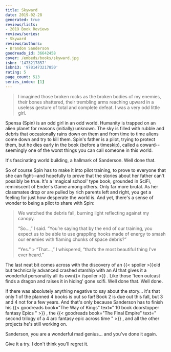 ```yaml
---
title: Skyward
date: 2019-02-28
generated: true
reviews/lists:
- 2019 Book Reviews
reviews/series:
- Skyward
reviews/authors:
- Brandon Sanderson
goodreads_id: 36642458
cover: /embeds/books/skyward.jpg
isbn: '1473217857'
isbn13: '9781473217850'
rating: 5
page_count: 513
series_index: [1]
---
```

> I imagined those broken rocks as the broken bodies of my enemies, their bones shattered, their trembling arms reaching upward in a useless gesture of total and complete defeat. I was a very odd little girl.

Spensa (Spin) is an odd girl in an odd world. Humanity is trapped on an alien planet for reasons (initially) unknown. The sky is filled with rubble and debris that occasionally rains down on them and from time to time aliens come down and try to kill them. Spin's father is a pilot, trying to protect them, but he dies early in the book (before a timeskip), called a coward--seemingly one of the worst things you can call someone in this world.  

<!--more-->

It's fascinating world building, a hallmark of Sanderson. Well done that.  

So of course Spin has to make it into pilot training, to prove to everyone that she can fight--and hopefully to prove that the stories about her father can't possibly be true. It's a 'magical school' type book, grounded in SciFi, reminiscent of Ender's Game among others. Only far more brutal. As her classmates drop or are pulled by rich parents left and right, you get a feeling for just how desperate the world is. And yet, there's a sense of wonder to being a pilot to share with Spin:  

>  We watched the debris fall, burning light reflecting against my canopy.  
>
>  “So…,” I said. “You’re saying that by the end of our training, you expect us to be able to use grappling hooks made of energy to smash our enemies with flaming chunks of space debris?”  
>
>  “Yes.”   >  “That…,” I whispered, “that’s the most beautiful thing I’ve ever heard.”  

The last neat bit comes across with the discovery of an  {{< spoiler >}}old but technically advanced crashed starship with an AI that gives it a wonderful personality all its own{{< /spoiler >}}  . Like those 'teen outcast finds a dragon and raises it in hiding' gone scifi. Well done that. Well done.  

If there was absolutely anything negative to say about the story... it's that only 1 of the planned 4 books is out so far! Book 2 is due out this fall, but 3 and 4 not for a few years. And that's only because Sanderson has to finish his {{< goodreads book="The Way of Kings" text=" 10 book doorstopper fantasy Epics " >}} , the {{< goodreads book="The Final Empire" text=" second trilogy of a 4 arc fantasy epic across time " >}} , and all the other projects he's still working on.  

Sanderson, you are a wonderful mad genius... and you've done it again.  

Give it a try. I don't think you'll regret it.